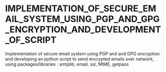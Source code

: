 # IMPLEMENTATION_OF_SECURE_EMAIL_SYSTEM_USING_PGP_AND_GPG_ENCRYPTION_AND_DEVELOPMENT_OF_SCRIPT
Implementation of secure email system using PGP and and GPG encryption and developing an python script to send encrypted emails over network, using packages/libraries : smtplib, email, ssl, MIME, getpass
